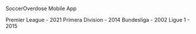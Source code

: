 SoccerOverdose Mobile App

Premier League - 2021
Primera Division - 2014
Bundesliga - 2002
Ligue 1 - 2015
